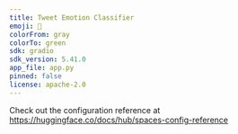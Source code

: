 ```yaml
---
title: Tweet Emotion Classifier
emoji: 🐠
colorFrom: gray
colorTo: green
sdk: gradio
sdk_version: 5.41.0
app_file: app.py
pinned: false
license: apache-2.0
---
```


Check out the configuration reference at https://huggingface.co/docs/hub/spaces-config-reference
